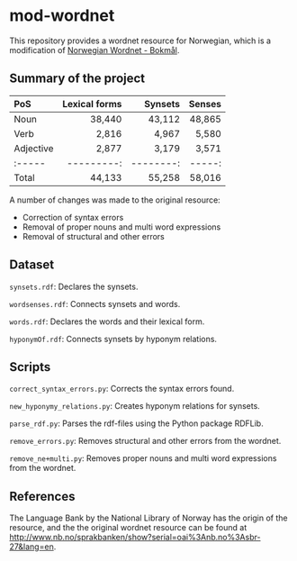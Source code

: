 # mod-wordnet
This repository provides a wordnet resource for Norwegian, which is a modification of [Norwegian Wordnet - Bokmål](http://www.nb.no/sprakbanken/show?serial=oai%3Anb.no%3Asbr-27&lang=en).

## Summary of the project

| PoS | Lexical forms        | Synsets          | Senses  |
|:----- | ---------: |--------:| -----:|
| Noun | 38,440     | 43,112 | 48,865 |
| Verb | 2,816      | 4,967      |   5,580 |
| Adjective | 2,877 | 3,179      |    3,571 |
|:----- | ---------: |--------:| -----:|
| Total | 44,133 | 55,258      |    58,016 |

A number of changes was made to the original resource:
- Correction of syntax errors
- Removal of proper nouns and multi word expressions
- Removal of structural and other errors

## Dataset
`synsets.rdf`:  Declares the synsets.

`wordsenses.rdf`: Connects synsets and words.

`words.rdf`:  Declares the words and their lexical form.

`hyponymOf.rdf`:  Connects synsets by hyponym relations.

## Scripts
`correct_syntax_errors.py`: Corrects the syntax errors found.

`new_hyponymy_relations.py`:  Creates hyponym relations for synsets.	

`parse_rdf.py`: Parses the rdf-files using the Python package RDFLib.

`remove_errors.py`: Removes structural and other errors from the wordnet.

`remove_ne+multi.py`: Removes proper nouns and multi word expressions from the wordnet.

## References
The Language Bank by the National Library of Norway has the origin of the resource, and the 
the original wordnet resource can be found at http://www.nb.no/sprakbanken/show?serial=oai%3Anb.no%3Asbr-27&lang=en.
